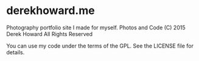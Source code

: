 # derekhoward.me
Photography portfolio site I made for myself.
Photos and Code (C) 2015 Derek Howard All Rights Reserved

You can use my code under the terms of the GPL. See the LICENSE file for details.
